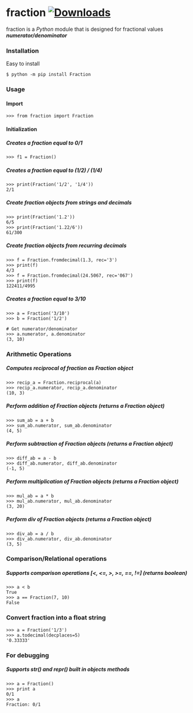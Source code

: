 # fraction  [![Downloads](https://pepy.tech/badge/fraction/week)](https://pepy.tech/project/fraction)

fraction is a _Python_ module that is designed for fractional values **_numerator/denominator_**

### Installation
Easy to install
```
$ python -m pip install Fraction
```
### Usage
#### Import
```
>>> from fraction import Fraction
```
#### Initialization
##### Creates a fraction equal to 0/1
```
>>> f1 = Fraction()
```
##### Creates a fraction equal to (1/2) / (1/4)
```
>>> print(Fraction('1/2', '1/4'))
2/1
```
##### Create fraction objects from strings and decimals
```
>>> print(Fraction('1.2'))
6/5
>>> print(Fraction('1.22/6'))
61/300
```
##### Create fraction objects from recurring decimals
```
>>> f = Fraction.fromdecimal(1.3, rec='3')
>>> print(f)
4/3
>>> f = Fraction.fromdecimal(24.5067, rec='067')
>>> print(f)
122411/4995
```
##### Creates a fraction equal to 3/10
```
>>> a = Fraction('3/10')
>>> b = Fraction('1/2')

# Get numerator/denominator
>>> a.numerator, a.denominator
(3, 10)
```
### Arithmetic Operations
##### Computes reciprocal of fraction as Fraction object
```
>>> recip_a = Fraction.reciprocal(a)
>>> recip_a.numerator, recip_a.denominator
(10, 3)
```
##### Perform addition of Fraction objects (returns a Fraction object)
```
>>> sum_ab = a + b
>>> sum_ab.numerator, sum_ab.denominator
(4, 5)
```
##### Perform subtraction of Fraction objects (returns a Fraction object)
```
>>> diff_ab = a - b
>>> diff_ab.numerator, diff_ab.denominator
(-1, 5)
```
##### Perform multiplication of Fraction objects (returns a Fraction object)
```
>>> mul_ab = a * b
>>> mul_ab.numerator, mul_ab.denominator
(3, 20)
```
##### Perform div of Fraction objects (returns a Fraction object)
```
>>> div_ab = a / b
>>> div_ab.numerator, div_ab.denominator
(3, 5)
```
### Comparison/Relational operations
##### Supports comparison operations [<, <=, >, >=, ==, !=] (returns boolean)
```
>>> a < b
True
>>> a == Fraction(7, 10)
False
```
### Convert fraction into a float string
```
>>> a = Fraction('1/3')
>>> a.todecimal(decplaces=5)
'0.33333'
```
### For debugging 
##### Supports str() and repr() built in objects methods
```
>>> a = Fraction()
>>> print a
0/1
>>> a
Fraction: 0/1
```
